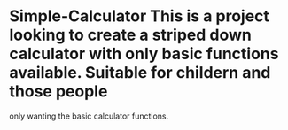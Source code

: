 # Simple-Calculator This is a project looking to create a striped down calculator with only basic functions available. Suitable for childern and those people 
only wanting the basic calculator functions.
